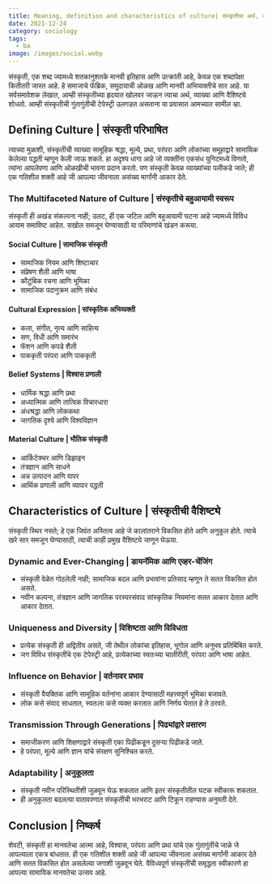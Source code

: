 ```yaml
---
title: Meaning, definition and characteristics of culture| संस्कृतीचा अर्थ, व्याख्या आणि वैशिष्ट्ये
date: 2021-12-24
category: sociology
tags:
  - ba
image: /images/social.webp
---
```


संस्कृती, एक शब्द ज्यामध्ये शतकानुशतके मानवी इतिहास आणि उत्क्रांती आहे, केवळ एक शब्दापेक्षा कितीतरी जास्त आहे. हे समाजाचे फॅब्रिक, समुदायाची ओळख आणि मानवी अभिव्यक्तीचे सार आहे. या सर्वसमावेशक लेखात, आम्ही संस्कृतीच्या हृदयात खोलवर जाऊन त्याचा अर्थ, व्याख्या आणि वैशिष्ट्ये शोधतो. आम्ही संस्कृतीची गुंतागुंतीची टेपेस्ट्री उलगडत असताना या प्रवासात आमच्यात सामील व्हा.

## Defining Culture | संस्कृती परिभाषित

त्याच्या मुळाशी, संस्कृतीची व्याख्या सामूहिक श्रद्धा, मूल्ये, प्रथा, परंपरा आणि लोकांच्या समूहाद्वारे सामायिक केलेल्या पद्धती म्हणून केली जाऊ शकते. हा अदृश्य धागा आहे जो व्यक्तींना एकसंध युनिटमध्ये विणतो, त्यांना आपलेपणा आणि ओळखीची भावना प्रदान करतो. पण संस्कृती केवळ व्याख्यांच्या पलीकडे जाते; ही एक गतिशील शक्ती आहे जी आपल्या जीवनाला असंख्य मार्गांनी आकार देते.

### The Multifaceted Nature of Culture | संस्कृतीचे बहुआयामी स्वरूप

संस्कृती ही अखंड संकल्पना नाही; उलट, ही एक जटिल आणि बहुआयामी घटना आहे ज्यामध्ये विविध आयाम समाविष्ट आहेत. सखोल समजून घेण्यासाठी या परिमाणांचे खंडन करूया.

#### **Social Culture**  | सामाजिक संस्कृती

-   सामाजिक नियम आणि शिष्टाचार
-   संप्रेषण शैली आणि भाषा
-   कौटुंबिक रचना आणि भूमिका
-   सामाजिक पदानुक्रम आणि संबंध

#### **Cultural Expression**  | सांस्कृतिक अभिव्यक्ती

-   कला, संगीत, नृत्य आणि साहित्य
-   सण, विधी आणि समारंभ
-   फॅशन आणि कपडे शैली
-   पाककृती परंपरा आणि पाककृती

#### **Belief Systems**  | विश्वास प्रणाली

-   धार्मिक श्रद्धा आणि प्रथा
-   अध्यात्मिक आणि तात्विक विचारधारा
-   अंधश्रद्धा आणि लोककथा
-   जागतिक दृश्ये आणि विश्वविज्ञान

#### **Material Culture**  | भौतिक संस्कृती

-   आर्किटेक्चर आणि डिझाइन
-   तंत्रज्ञान आणि साधने
-   अन्न उत्पादन आणि वापर
-   आर्थिक प्रणाली आणि व्यापार पद्धती

## Characteristics of Culture | संस्कृतीची वैशिष्ट्ये

संस्कृती स्थिर नसते; हे एक जिवंत अस्तित्व आहे जे कालांतराने विकसित होते आणि अनुकूल होते. त्याचे खरे सार समजून घेण्यासाठी, त्याची काही प्रमुख वैशिष्ट्ये जाणून घेऊया.

### Dynamic and Ever-Changing | डायनॅमिक आणि एव्हर-चेंजिंग

-   संस्कृती वेळेत गोठलेली नाही; सामाजिक बदल आणि प्रभावांना प्रतिसाद म्हणून ते सतत विकसित होत असते.
-   नवीन कल्पना, तंत्रज्ञान आणि जागतिक परस्परसंवाद सांस्कृतिक नियमांना सतत आकार देतात आणि आकार देतात.

### Uniqueness and Diversity | विशिष्टता आणि विविधता

-   प्रत्येक संस्कृती ही अद्वितीय असते, जी तेथील लोकांचा इतिहास, भूगोल आणि अनुभव प्रतिबिंबित करते.
-   जग विविध संस्कृतींचे एक टेपेस्ट्री आहे, प्रत्येकाच्या स्वतःच्या चालीरीती, परंपरा आणि भाषा आहेत.

### Influence on Behavior | वर्तनावर प्रभाव

-   संस्कृती वैयक्तिक आणि सामूहिक वर्तनांना आकार देण्यासाठी महत्त्वपूर्ण भूमिका बजावते.
-   लोक कसे संवाद साधतात, स्वतःला कसे व्यक्त करतात आणि निर्णय घेतात हे ते ठरवते.

### Transmission Through Generations | पिढ्यांद्वारे प्रसारण

-   समाजीकरण आणि शिक्षणाद्वारे संस्कृती एका पिढीकडून दुसऱ्या पिढीकडे जाते.
-   हे परंपरा, मूल्ये आणि ज्ञान यांचे संरक्षण सुनिश्चित करते.

### Adaptability | अनुकूलता

-   संस्कृती नवीन परिस्थितीशी जुळवून घेऊ शकतात आणि इतर संस्कृतीतील घटक स्वीकारू शकतात.
-   ही अनुकूलता बदलत्या वातावरणात संस्कृतींची भरभराट आणि टिकून राहण्यास अनुमती देते.

## Conclusion | निष्कर्ष

शेवटी, संस्कृती हा मानवतेचा आत्मा आहे, विश्वास, परंपरा आणि प्रथा यांचे एक गुंतागुंतीचे जाळे जे आपल्याला एकत्र बांधतात. ही एक गतिशील शक्ती आहे जी आपल्या जीवनाला असंख्य मार्गांनी आकार देते आणि सतत विकसित होत असलेल्या जगाशी जुळवून घेते. वैविध्यपूर्ण संस्कृतींची समृद्धता स्वीकारणे हा आपल्या सामायिक मानवतेचा उत्सव आहे.